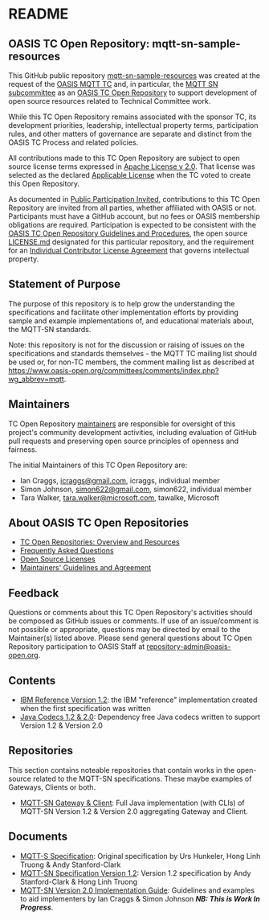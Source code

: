# README

## OASIS TC Open Repository: mqtt-sn-sample-resources

This GitHub public repository [mqtt-sn-sample-resources](https://github.com/oasis-open/mqtt-sn-sample-resources) was created at the request of the [OASIS MQTT TC](https://www.oasis-open.org/committees/mqtt/) and, in particular, the [MQTT SN subcommittee](https://www.oasis-open.org/committees/tc_home.php?wg_abbrev=mqtt-sn) as an [OASIS TC Open Repository](https://www.oasis-open.org/resources/open-repositories/) to support development of open source resources related to Technical Committee work.

While this TC Open Repository remains associated with the sponsor TC, its development priorities, leadership, intellectual property terms, participation rules, and other matters of governance are separate and distinct from the OASIS TC Process and related policies.

All contributions made to this TC Open Repository are subject to open source license terms expressed in [Apache License v 2.0](https://www.oasis-open.org/sites/www.oasis-open.org/files/Apache-LICENSE-2.0.txt). That license was selected as the declared [Applicable License](https://www.oasis-open.org/resources/open-repositories/licenses) when the TC voted to create this Open Repository.

As documented in [Public Participation Invited](href="https://github.com/oasis-open/mqtt-sn-sample-resources/blob/master/CONTRIBUTING.md#public-participation-invited), contributions to this TC Open Repository are invited from all parties, whether affiliated with OASIS or not. Participants must have a GitHub account, but no fees or OASIS membership obligations are required.  Participation is expected to be consistent with the [OASIS TC Open Repository Guidelines and Procedures](https://www.oasis-open.org/policies-guidelines/open-repositories), the open source [LICENSE.md](LICENSE.md) designated for this particular repository, and the requirement for an [Individual Contributor License Agreement](href="https://cla-assistant.io/oasis-open/mqtt-sn-sample-resources") that governs intellectual property.

## Statement of Purpose

The purpose of this repository is to help grow the understanding the specifications and facilitate other implementation efforts by providing sample and example implementations of, and educational materials about, the MQTT-SN standards.

Note: this repository is not for the discussion or raising of issues on the specifications and standards themselves - the MQTT TC mailing list should be used or, for non-TC members, the comment mailing list as described at https://www.oasis-open.org/committees/comments/index.php?wg_abbrev=mqtt.

## Maintainers

TC Open Repository [maintainers](https://www.oasis-open.org/resources/open-repositories/maintainers-guide) are responsible for oversight of this project's community development activities, including evaluation of GitHub pull requests and preserving open source principles of openness and fairness. 

The initial Maintainers of this TC Open Repository are: 

- Ian Craggs, icraggs@gmail.com, icraggs, individual member
- Simon Johnson, simon622@gmail.com, simon622, individual member
- Tara Walker, tara.walker@microsoft.com, tawalke, Microsoft

## About OASIS TC Open Repositories

- [TC Open Repositories: Overview and Resources](https://www.oasis-open.org/resources/open-repositories/)
- [Frequently Asked Questions](https://www.oasis-open.org/resources/open-repositories/faq)
- [Open Source Licenses](https://www.oasis-open.org/resources/open-repositories/licenses)
- [Maintainers' Guidelines and Agreement](https://www.oasis-open.org/resources/open-repositories/maintainers-guide)

## Feedback

Questions or comments about this TC Open Repository's activities should be composed as GitHub issues or comments. If use of an issue/comment is not possible or appropriate, questions may be directed by email to the Maintainer(s) listed above. Please send general questions about TC Open Repository participation to OASIS Staff at repository-admin@oasis-open.org.

## Contents

- [IBM Reference Version 1.2](ibm-mqtts-reference-1.2): the IBM "reference" implementation created when the first specification was written
- [Java Codecs 1.2 & 2.0](slj-mqttsn-library/mqtt-sn-codec): Dependency free Java codecs written to support Version 1.2 & Version 2.0

## Repositories
This section contains noteable repositories that contain works in the open-source related to the MQTT-SN specifications. These maybe examples of Gateways, Clients or both.

- [MQTT-SN Gateway & Client](https://github.com/simon622/mqtt-sn): Full Java implementation (with CLIs) of MQTT-SN Version 1.2 & Version 2.0 aggregating Gateway and Client.

## Documents
- [MQTT-S Specification](ibm-mqtts-reference-1.2/mqtt-s.pdf): Original specification by Urs Hunkeler, Hong Linh Truong & Andy Stanford-Clark
- [MQTT-SN Specification Version 1.2](docs/mqtt-s.pdf): Version 1.2 specification by Andy Stanford-Clark & Hong Linh Truong
- [MQTT-SN Version 2.0 Implementation Guide](docs/mqtt-sn-implementation-guide.adoc): Guidelines and examples to aid implementers by Ian Craggs & Simon Johnson ***NB: This is Work In Progress***.